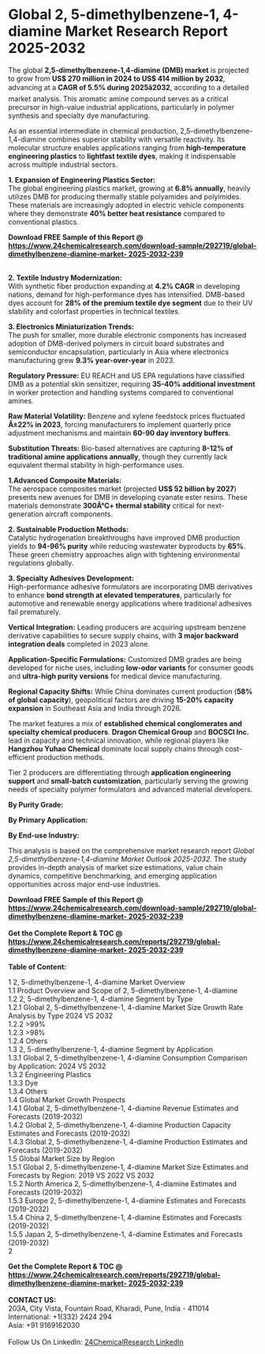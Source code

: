 <h1>Global 2, 5-dimethylbenzene-1, 4-diamine Market Research Report 2025-2032</h1><p>The global <strong>2,5-dimethylbenzene-1,4-diamine (DMB) market</strong> is projected to grow from <strong>US$ 270 million in 2024 to US$ 414 million by 2032</strong>, advancing at a <strong>CAGR of 5.5% during 2025â2032</strong>, according to a detailed market analysis. This aromatic amine compound serves as a critical precursor in high-value industrial applications, particularly in polymer synthesis and specialty dye manufacturing.</p><p>As an essential intermediate in chemical production, 2,5-dimethylbenzene-1,4-diamine combines superior stability with versatile reactivity. Its molecular structure enables applications ranging from <strong>high-temperature engineering plastics</strong> to <strong>lightfast textile dyes</strong>, making it indispensable across multiple industrial sectors.</p><p><strong>1. Expansion of Engineering Plastics Sector:</strong><br>
The global engineering plastics market, growing at <strong>6.8% annually</strong>, heavily utilizes DMB for producing thermally stable polyamides and polyimides. These materials are increasingly adopted in electric vehicle components where they demonstrate <strong>40% better heat resistance</strong> compared to conventional plastics.</p><div><b>Download FREE Sample of this Report @ 
            <a href="https://www.24chemicalresearch.com/download-sample/292719/global-dimethylbenzene-diamine-market- 2025-2032-239">
            https://www.24chemicalresearch.com/download-sample/292719/global-dimethylbenzene-diamine-market- 2025-2032-239</a></b></div><br><p><strong>2. Textile Industry Modernization:</strong><br>
With synthetic fiber production expanding at <strong>4.2% CAGR</strong> in developing nations, demand for high-performance dyes has intensified. DMB-based dyes account for <strong>28% of the premium textile dye segment</strong> due to their UV stability and colorfast properties in technical textiles.</p><p><strong>3. Electronics Miniaturization Trends:</strong><br>
The push for smaller, more durable electronic components has increased adoption of DMB-derived polymers in circuit board substrates and semiconductor encapsulation, particularly in Asia where electronics manufacturing grew <strong>9.3% year-over-year</strong> in 2023.</p><p><strong>Regulatory Pressure:</strong> EU REACH and US EPA regulations have classified DMB as a potential skin sensitizer, requiring <strong>35-40% additional investment</strong> in worker protection and handling systems compared to conventional amines.</p><p><strong>Raw Material Volatility:</strong> Benzene and xylene feedstock prices fluctuated <strong>Â±22% in 2023</strong>, forcing manufacturers to implement quarterly price adjustment mechanisms and maintain <strong>60-90 day inventory buffers</strong>.</p><p><strong>Substitution Threats:</strong> Bio-based alternatives are capturing <strong>8-12% of traditional amine applications annually</strong>, though they currently lack equivalent thermal stability in high-performance uses.</p><p><strong>1.Advanced Composite Materials:</strong><br>
The aerospace composites market (projected <strong>US$ 52 billion by 2027</strong>) presents new avenues for DMB in developing cyanate ester resins. These materials demonstrate <strong>300Â°C+ thermal stability</strong> critical for next-generation aircraft components.</p><p><strong>2. Sustainable Production Methods:</strong><br>
Catalytic hydrogenation breakthroughs have improved DMB production yields to <strong>94-96% purity</strong> while reducing wastewater byproducts by <strong>65%</strong>. These green chemistry approaches align with tightening environmental regulations globally.</p><p><strong>3. Specialty Adhesives Development:</strong><br>
High-performance adhesive formulators are incorporating DMB derivatives to enhance <strong>bond strength at elevated temperatures</strong>, particularly for automotive and renewable energy applications where traditional adhesives fail prematurely.</p><p><strong>Vertical Integration:</strong> Leading producers are acquiring upstream benzene derivative capabilities to secure supply chains, with <strong>3 major backward integration deals</strong> completed in 2023 alone.</p><p><strong>Application-Specific Formulations:</strong> Customized DMB grades are being developed for niche uses, including <strong>low-odor variants</strong> for consumer goods and <strong>ultra-high purity versions</strong> for medical device manufacturing.</p><p><strong>Regional Capacity Shifts:</strong> While China dominates current production (<strong>58% of global capacity</strong>), geopolitical factors are driving <strong>15-20% capacity expansion</strong> in Southeast Asia and India through 2026.</p><p>The market features a mix of <strong>established chemical conglomerates and specialty chemical producers</strong>. <strong>Dragon Chemical Group</strong> and <strong>BOCSCI Inc.</strong> lead in capacity and technical innovation, while regional players like <strong>Hangzhou Yuhao Chemical</strong> dominate local supply chains through cost-efficient production methods.</p><p>Tier 2 producers are differentiating through <strong>application engineering support</strong> and <strong>small-batch customization</strong>, particularly serving the growing needs of specialty polymer formulators and advanced material developers.</p><p><strong>By Purity Grade:</strong></p><p><strong>By Primary Application:</strong></p><p><strong>By End-use Industry:</strong></p><p>This analysis is based on the comprehensive market research report <em>Global 2,5-dimethylbenzene-1,4-diamine Market Outlook 2025-2032</em>. The study provides in-depth analysis of market size estimations, value chain dynamics, competitive benchmarking, and emerging application opportunities across major end-use industries.</p><div><b>Download FREE Sample of this Report @ 
            <a href="https://www.24chemicalresearch.com/download-sample/292719/global-dimethylbenzene-diamine-market- 2025-2032-239">
            https://www.24chemicalresearch.com/download-sample/292719/global-dimethylbenzene-diamine-market- 2025-2032-239</a></b></div><br><div><b>Get the Complete Report & TOC @ 
            <a href="https://www.24chemicalresearch.com/reports/292719/global-dimethylbenzene-diamine-market- 2025-2032-239">
            https://www.24chemicalresearch.com/reports/292719/global-dimethylbenzene-diamine-market- 2025-2032-239</a></b></div><br>
            <b>Table of Content:</b><p>1 2, 5-dimethylbenzene-1, 4-diamine Market Overview<br />
    1.1 Product Overview and Scope of 2, 5-dimethylbenzene-1, 4-diamine<br />
    1.2 2, 5-dimethylbenzene-1, 4-diamine Segment by Type<br />
        1.2.1 Global 2, 5-dimethylbenzene-1, 4-diamine Market Size Growth Rate Analysis by Type 2024 VS 2032<br />
        1.2.2 >99%<br />
        1.2.3 >98%<br />
        1.2.4 Others<br />
    1.3 2, 5-dimethylbenzene-1, 4-diamine Segment by Application<br />
        1.3.1 Global 2, 5-dimethylbenzene-1, 4-diamine Consumption Comparison by Application: 2024 VS 2032<br />
        1.3.2 Engineering Plastics<br />
        1.3.3 Dye<br />
        1.3.4 Others<br />
    1.4 Global Market Growth Prospects<br />
        1.4.1 Global 2, 5-dimethylbenzene-1, 4-diamine Revenue Estimates and Forecasts (2019-2032)<br />
        1.4.2 Global 2, 5-dimethylbenzene-1, 4-diamine Production Capacity Estimates and Forecasts (2019-2032)<br />
        1.4.3 Global 2, 5-dimethylbenzene-1, 4-diamine Production Estimates and Forecasts (2019-2032)<br />
    1.5 Global Market Size by Region<br />
        1.5.1 Global 2, 5-dimethylbenzene-1, 4-diamine Market Size Estimates and Forecasts by Region: 2019 VS 2022 VS 2032<br />
        1.5.2 North America 2, 5-dimethylbenzene-1, 4-diamine Estimates and Forecasts (2019-2032)<br />
        1.5.3 Europe 2, 5-dimethylbenzene-1, 4-diamine Estimates and Forecasts (2019-2032)<br />
        1.5.4 China 2, 5-dimethylbenzene-1, 4-diamine Estimates and Forecasts (2019-2032)<br />
        1.5.5 Japan 2, 5-dimethylbenzene-1, 4-diamine Estimates and Forecasts (2019-2032)<br />
2 </p><div><b>Get the Complete Report & TOC @ 
            <a href="https://www.24chemicalresearch.com/reports/292719/global-dimethylbenzene-diamine-market- 2025-2032-239">
            https://www.24chemicalresearch.com/reports/292719/global-dimethylbenzene-diamine-market- 2025-2032-239</a></b></div><br><b>CONTACT US:</b><br>
            203A, City Vista, Fountain Road, Kharadi, Pune, India - 411014<br>
            International: +1(332) 2424 294<br>
            Asia: +91 9169162030 <br><br>
            Follow Us On LinkedIn: <a href="https://www.linkedin.com/company/24chemicalresearch/">24ChemicalResearch LinkedIn</a>